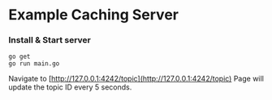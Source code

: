 # Example Caching Server

### Install & Start server
```
go get
go run main.go
```

Navigate to [http://127.0.0.1:4242/topic](http://127.0.0.1:4242/topic)
Page will update the topic ID every 5 seconds.